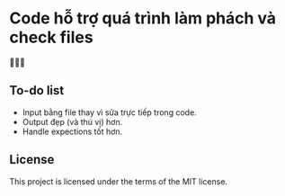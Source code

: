 # Code hỗ trợ quá trình làm phách và check files
🥺🥺🥺

## To-do list
- Input bằng file thay vì sửa trực tiếp trong code.
- Output đẹp (và thú vị) hơn.
- Handle expections tốt hơn.

## License
This project is licensed under the terms of the MIT license.

